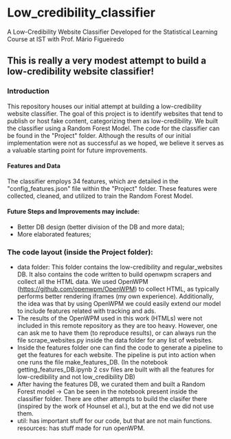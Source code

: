 # Low_credibility_classifier
A Low-Credibility Website Classifier Developed for the Statistical Learning Course at IST with Prof. Mário Figueiredo

## This is really a very modest attempt to build a low-credibility website classifier!

### Introduction
This repository houses our initial attempt at building a low-credibility website classifier. The goal of this project is to identify websites that tend to publish or host fake content, categorizing them as low-credibility.
We built the classifier using a Random Forest Model. The code for the classifier can be found in the "Project" folder. Although the results of our initial implementation were not as successful as we hoped, we believe it serves as a valuable starting point for future improvements.

#### Features and Data
The classifier employs 34 features, which are detailed in the "config_features.json" file within the "Project" folder. These features were collected, cleaned, and utilized to train the Random Forest Model.

#### Future Steps and Improvements may include:  
  - Better DB design (better division of the DB and more data);
  - More elaborated features;

### The code layout (inside the Project folder): 
  - data folder: This folder contains the low-credibility and regular_websites DB. It also contains the code written to build openwpm scrapers and collect all the HTML data. We used OpenWPM (https://github.com/openwpm/OpenWPM) to collect HTML, as typically performs better rendering iframes (my own experience). Additionally, the idea was that by using OpenWPM we could easily extend our model to include features related with tracking and ads. 
  - The results of the OpenWPM used in this work (HTMLs) were not included in this remote repository as they are too heavy. However, one can ask me to have them (to reproduce results), or can always run the file scrape_websites.py inside the data folder for any list of websites.
  - Inside the features folder one can find the code to generate a pipeline to get the features for each website. The pipeline is put into action when one runs the file make_features_DB. (In the notebook getting_features_DB.ipynb 2 csv files are built with all the features for low-credibility and not low_credibility DB)
  - After having the features DB, we curated them and built a Random Forest model -> Can be seen in the notebook present inside the classifier folder. There are other attempts to build the clasifer there (inspired by the work of Hounsel et al.), but at the end we did not use them.
  -  util: has important stuff for our code, but that are not main functions. resources: has stuff made for run openWPM.
